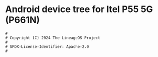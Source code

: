 # Android device tree for Itel P55 5G (P661N)

```
#
# Copyright (C) 2024 The LineageOS Project
#
# SPDX-License-Identifier: Apache-2.0
#
```
